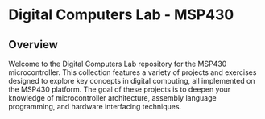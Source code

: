 # Digital Computers Lab - MSP430

## Overview

Welcome to the Digital Computers Lab repository for the MSP430 microcontroller. This collection features a variety of projects and exercises designed to explore key concepts in digital computing, all implemented on the MSP430 platform. The goal of these projects is to deepen your knowledge of microcontroller architecture, assembly language programming, and hardware interfacing techniques.
